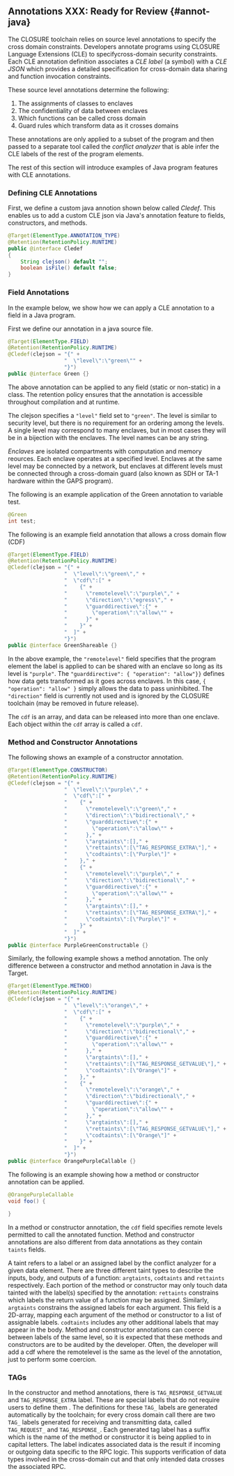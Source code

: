## Annotations **XXX: Ready for Review** {#annot-java}

The CLOSURE toolchain relies on source level annotations to specify
the cross domain constraints. Developers annotate programs using CLOSURE Language Extensions (CLE) 
to specifycross-domain security constraints. Each CLE annotation definition associates
a _CLE label_ (a symbol) with a _CLE JSON_ which provides a detailed specification
for cross-domain data sharing and function invocation constraints.

These source level annotations determine the following:

1. The assignments of classes to enclaves  
2. The confidentiality of data between enclaves
3. Which functions can be called cross domain
4. Guard rules which transform data as it crosses domains   

These annotations are only applied to a subset of the program
and then passed to a separate tool called the _conflict analyzer_ that is able infer the CLE labels 
of the rest of the program elements.

The rest of this section will introduce examples of Java program features with CLE annotations.


### Defining CLE Annotations
First, we define a custom java annotion shown below called _Cledef_. This enables us to add a custom CLE json via Java's annotation feature to fields, constructors, and methods.

```java
@Target(ElementType.ANNOTATION_TYPE)
@Retention(RetentionPolicy.RUNTIME)
public @interface Cledef 
{
    String clejson() default "";
    boolean isFile() default false;
}

```


### Field Annotations  
In the example below, we show how we can apply a CLE annotation to a field in a Java program.

First we define our annotation in a java source file.

```java
@Target(ElementType.FIELD)
@Retention(RetentionPolicy.RUNTIME)
@Cledef(clejson = "{" + 
                  "  \"level\":\"green\"" + 
                  "}")
public @interface Green {}
```

The above annotation can be applied to any field (static or non-static) in a class. The retention policy ensures that the annotation is accessible throughout compilation and at runtime. 

The clejson specifies a `"level"` field set to `"green"`. The level is similar to 
security level, but there is no requirement for an ordering among the levels.
A single level may correspond to many enclaves, but in most cases they will
be in a bijection with the enclaves. The level names can be any string.

_Enclaves_ are isolated compartments with computation and memory
reources. Each enclave operates at a specified level. Enclaves at the same
level may be connected by a network, but enclaves at different levels must be
connected through a cross-domain guard (also known as SDH or TA-1 hardware
within the GAPS program).


The following is an example application of the Green annotation to variable test.

```java
@Green
int test;
```

The following is an example field annotation that allows a cross domain flow (CDF)

```java
@Target(ElementType.FIELD)
@Retention(RetentionPolicy.RUNTIME)
@Cledef(clejson = "{" + 
                  "  \"level\":\"green\"," + 
                  "  \"cdf\":[" + 
                  "    {" + 
                  "      \"remotelevel\":\"purple\"," + 
                  "      \"direction\":\"egress\"," + 
                  "      \"guarddirective\":{" + 
                  "        \"operation\":\"allow\"" + 
                  "      }" + 
                  "    }" + 
                  "  ]" + 
                  "}")
public @interface GreenShareable {}
```

In the above example, the `"remotelevel"` field specifies that the 
program element the label is applied to can be shared with an enclave
so long as its level is `"purple"`. The `"guarddirective": { "operation": "allow"}}`
defines how data gets transformed as it goes across enclaves. 
In this case, `{ "operation": "allow" }` simply allows the data to pass uninhibited.
The `"direction"` field is currently not used and is ignored by the CLOSURE toolchain (may be removed in future release).

The `cdf` is an array, and data can be released into more than one enclave. 
Each object within the `cdf` array is called a `cdf`.


### Method and Constructor Annotations  

The following shows an example of a constructor annotation.

```java
@Target(ElementType.CONSTRUCTOR)
@Retention(RetentionPolicy.RUNTIME)
@Cledef(clejson = "{" + 
                  "  \"level\":\"purple\"," + 
                  "  \"cdf\":[" + 
                  "    {" + 
                  "      \"remotelevel\":\"green\"," + 
                  "      \"direction\":\"bidirectional\"," + 
                  "      \"guarddirective\":{" + 
                  "        \"operation\":\"allow\"" + 
                  "      }," + 
                  "      \"argtaints\":[]," +
                  "      \"rettaints\":[\"TAG_RESPONSE_EXTRA\"]," +
                  "      \"codtaints\":[\"Purple\"]" +
                  "    }," + 
                  "    {" + 
                  "      \"remotelevel\":\"purple\"," + 
                  "      \"direction\":\"bidirectional\"," + 
                  "      \"guarddirective\":{" + 
                  "        \"operation\":\"allow\"" + 
                  "      }," + 
                  "      \"argtaints\":[]," +
                  "      \"rettaints\":[\"TAG_RESPONSE_EXTRA\"]," +
                  "      \"codtaints\":[\"Purple\"]" +
                  "    }" + 
                  "  ]" +
                  "}")
public @interface PurpleGreenConstructable {}
```

Similarly, the following example shows a method annotation. The only difference between a constructor and method annotation in Java is the Target. 

```java
@Target(ElementType.METHOD)
@Retention(RetentionPolicy.RUNTIME)
@Cledef(clejson = "{" + 
                  "  \"level\":\"orange\"," + 
                  "  \"cdf\":[" + 
                  "    {" + 
                  "      \"remotelevel\":\"purple\"," + 
                  "      \"direction\":\"bidirectional\"," + 
                  "      \"guarddirective\":{" + 
                  "        \"operation\":\"allow\"" + 
                  "      }," + 
                  "      \"argtaints\":[]," +
                  "      \"rettaints\":[\"TAG_RESPONSE_GETVALUE\"]," +
                  "      \"codtaints\":[\"Orange\"]" +
                  "    }," + 
                  "    {" + 
                  "      \"remotelevel\":\"orange\"," + 
                  "      \"direction\":\"bidirectional\"," + 
                  "      \"guarddirective\":{" + 
                  "        \"operation\":\"allow\"" + 
                  "      }," + 
                  "      \"argtaints\":[]," +
                  "      \"rettaints\":[\"TAG_RESPONSE_GETVALUE\"]," +
                  "      \"codtaints\":[\"Orange\"]" +
                  "    }" +
                  "  ]" +
                  "}")
public @interface OrangePurpleCallable {}
```

The following is an example showing how a method or constructor annotation can be applied.
```java
@OrangePurpleCallable
void foo() {

}
```

In a method or constructor annotation, the `cdf` field
specifies remote levels permitted to call the annotated function. 
Method and constructor annotations are also different from data annotations as they contain  
`taints` fields.

A taint refers to a label or an assigned label by the conflict analyzer for a given data element. There are
three different taint types to describe the inputs, body, and outputs of a function: `argtaints`, `codtaints` and `rettaints` respectively. Each portion of the method or constructor may only touch data tainted with the label(s) specified by the annotation:
`rettaints` constrains which labels the return value of a function may be assigned. Similarly, 
`argtaints` constrains the assigned labels for each argument. This field is a 2D-array, mapping each argument of the method or constructor to a list of assignable labels. 
`codtaints` includes any other additional labels that may appear in the body. 
Method and constructor annotations can coerce between labels of the same level, so it is expected that 
these methods and constructors are to be audited by the developer. Often, the developer will add a cdf where the 
remotelevel is the same as the level of the annotation, just to perform some coercion.

### TAGs

In the constructor and method annotations, there is `TAG_RESPONSE_GETVALUE` and `TAG_RESPONSE_EXTRA` label. These are special labels that do not require users to define them . The definitions for these `TAG_` labels are generated automatically by the toolchain; for every cross domain call there are two `TAG_` labels generated for receiving and transmitting data, called `TAG_REQUEST_` and `TAG_RESPONSE_`. Each generated tag label has a suffix which is the name of the method or constructor it is being applied to in capital letters. The label indicates associated data is the result if incoming or outgoing data specific to the RPC logic. This supports verification of data types involved in the cross-domain cut and that only intended data crosses the associated RPC. 





